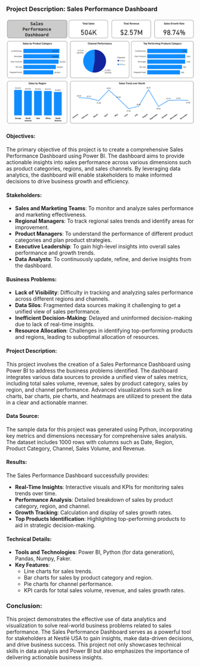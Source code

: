 ### Project Description: Sales Performance Dashboard
!['Sales Performance dashboard'](screenshot.png)

#### Objectives:
The primary objective of this project is to create a comprehensive Sales Performance Dashboard using Power BI. The dashboard aims to provide actionable insights into sales performance across various dimensions such as product categories, regions, and sales channels. By leveraging data analytics, the dashboard will enable stakeholders to make informed decisions to drive business growth and efficiency.

#### Stakeholders:
- **Sales and Marketing Teams**: To monitor and analyze sales performance and marketing effectiveness.
- **Regional Managers**: To track regional sales trends and identify areas for improvement.
- **Product Managers**: To understand the performance of different product categories and plan product strategies.
- **Executive Leadership**: To gain high-level insights into overall sales performance and growth trends.
- **Data Analysts**: To continuously update, refine, and derive insights from the dashboard.

#### Business Problems:
- **Lack of Visibility**: Difficulty in tracking and analyzing sales performance across different regions and channels.
- **Data Silos**: Fragmented data sources making it challenging to get a unified view of sales performance.
- **Inefficient Decision-Making**: Delayed and uninformed decision-making due to lack of real-time insights.
- **Resource Allocation**: Challenges in identifying top-performing products and regions, leading to suboptimal allocation of resources.

#### Project Description:
This project involves the creation of a Sales Performance Dashboard using Power BI to address the business problems identified. The dashboard integrates various data sources to provide a unified view of sales metrics, including total sales volume, revenue, sales by product category, sales by region, and channel performance. Advanced visualizations such as line charts, bar charts, pie charts, and heatmaps are utilized to present the data in a clear and actionable manner.

#### Data Source:
The sample data for this project was generated using Python, incorporating key metrics and dimensions necessary for comprehensive sales analysis. The dataset includes 1000 rows with columns such as Date, Region, Product Category, Channel, Sales Volume, and Revenue.

#### Results:
The Sales Performance Dashboard successfully provides:
- **Real-Time Insights**: Interactive visuals and KPIs for monitoring sales trends over time.
- **Performance Analysis**: Detailed breakdown of sales by product category, region, and channel.
- **Growth Tracking**: Calculation and display of sales growth rates.
- **Top Products Identification**: Highlighting top-performing products to aid in strategic decision-making.

#### Technical Details:
- **Tools and Technologies**: Power BI, Python (for data generation), Pandas, Numpy, Faker.
- **Key Features**:
  - Line charts for sales trends.
  - Bar charts for sales by product category and region.
  - Pie charts for channel performance.
  - KPI cards for total sales volume, revenue, and sales growth rates.


### Conclusion:
This project demonstrates the effective use of data analytics and visualization to solve real-world business problems related to sales performance. The Sales Performance Dashboard serves as a powerful tool for stakeholders at Nestlé USA to gain insights, make data-driven decisions, and drive business success. This project not only showcases technical skills in data analysis and Power BI but also emphasizes the importance of delivering actionable business insights.


